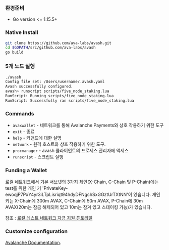 
### 환경준비
* Go version <= 1.15.5+


### Native Install


```zsh
git clone https://github.com/ava-labs/avash.git
cd $GOPATH/src/github.com/ava-labs/avash
go build
```

### 5개 노드 실행

```zsh
./avash
Config file set: /Users/username/.avash.yaml
Avash successfully configured.
avash> runscript scripts/five_node_staking.lua
RunScript: Running scripts/five_node_staking.lua
RunScript: Successfully ran scripts/five_node_staking.lua
```

### Commands

* `avaxwallet` - 네트워크를 통해 Avalanche Payments와 상호 작용하기 위한 도구
* `exit` - 종료
* `help` - 커맨드에 대한 설명
* `network` - 원격 호스트와 상호 작용하기 위한 도구.
* `procmanager` - avash 클라이언트의 프로세스 관리자에 액세스
* `runscript` - 스크립트 실행


### Funding a Wallet

로컬 네트워크에서 기본 서브넷의 3가지 체인(X-Chain, C-Chain 및 P-Chain)에는 test를 위한 개인 키 'PrivateKey-ewoqjP7PxY4yr3iLTpLisriqt94hdyDFNgchSxGGztUrTXtNN'이 있습니다. 
개인키는 X-Chain에 300m AVAX, C-Chain에 50m AVAX, P-Chain에 30m AVAX(20m는 잠금 해제되어 있고 10m는 잠겨 있고 스테이킹 가능)가 있습니다. 

참조 : [로컬 테스트 네트워크 자금 지원 튜토리얼](https://docs.avax.network/build/tutorials/platform/fund-a-local-test-network)

### Customize configuration
[Avalanche Documentation](https://docs.avax.network/build/tools/avash).
